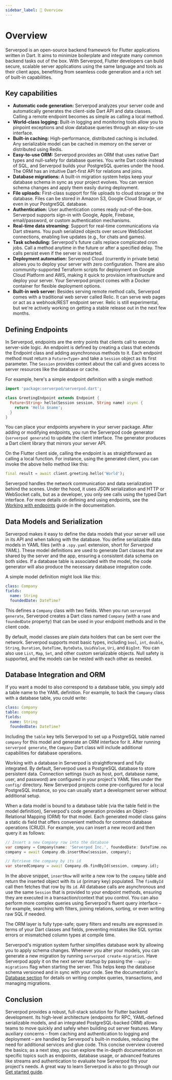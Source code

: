 ```yaml
---
sidebar_label: 🧭 Overview
---
```


# Overview

Serverpod is an open-source backend framework for Flutter applications written in Dart. It aims to minimize boilerplate and integrate many common backend tasks out of the box. With Serverpod, Flutter developers can build secure, scalable server applications using the same language and tools as their client apps, benefiting from seamless code generation and a rich set of built-in capabilities.

## Key capabilities

- **Automatic code generation:** Serverpod analyzes your server code and automatically generates the client-side Dart API and data classes. Calling a remote endpoint becomes as simple as calling a local method.
- **World-class logging:** Built-in logging and monitoring tools allow you to pinpoint exceptions and slow database queries through an easy-to-use interface.
- **Built-in caching:** High-performance, distributed caching is included. Any serializable model can be cached in memory on the server or distributed using Redis.
- **Easy-to-use ORM:** Serverpod provides an ORM that uses native Dart types and null-safety for database queries. You write Dart code instead of SQL, and Serverpod builds your PostgreSQL queries under the hood. The ORM has an intuitive Dart-first API for relations and joins.
- **Database migrations:** A built-in migration system helps keep your database schema in sync as your project evolves. You can version schema changes and apply them easily during deployment.
- **File uploads:** First-class support for file uploads to cloud storage or the database. Files can be stored in Amazon S3, Google Cloud Storage, or even in your PostgreSQL database.
- **Authentication:** User authentication comes ready out-of-the-box. Serverpod supports sign-in with Google, Apple, Firebase, email/password, or custom authentication mechanisms.
- **Real-time data streaming:** Support for real-time communications via Dart streams. You push serialized objects over secure WebSocket connections, enabling live updates (e.g., for chats and games).
- **Task scheduling:** Serverpod's future calls replace complicated cron jobs. Call a method anytime in the future or after a specified delay. The calls persist even if the server is restarted.
- **Deployment automation:** Serverpod Cloud (currently in private beta) allows you to deploy your server with zero configuration. There are also community-supported Terraform scripts for deployment on Google Cloud Platform and AWS, making it quick to provision infrastructure and deploy your server. Your Serverpod project comes with a Docker container for flexible deployment options.
- **Built-in web server:** Besides serving remote method calls, Serverpod comes with a traditional web server called Relic. It can serve web pages or act as a webhook/REST endpoint server. Relic is still experimental, but we're actively working on getting a stable release out in the next few months.

## Defining Endpoints

In Serverpod, endpoints are the entry points that clients call to execute server-side logic. An endpoint is defined by creating a class that extends the Endpoint class and adding asynchronous methods to it. Each endpoint method must return a `Future<Type>` and take a `Session` object as its first parameter. The `Session` provides context about the call and gives access to server resources like the database or cache.

For example, here's a simple endpoint definition with a single method:

```dart
import 'package:serverpod/serverpod.dart';

class GreetingEndpoint extends Endpoint {
  Future<String> hello(Session session, String name) async {
    return 'Hello $name';
  }
}
```

You can place your endpoints anywhere in your server package. After adding or modifying endpoints, you run the Serverpod code generator (`serverpod generate`) to update the client interface. The generator produces a Dart client library that mirrors your server API.

On the Flutter client side, calling the endpoint is as straightforward as calling a local function. For instance, using the generated client, you can invoke the above hello method like this:

```dart
final result = await client.greeting.hello('World');
```

Serverpod handles the network communication and data serialization behind the scenes. Under the hood, it uses JSON serialization and HTTP or WebSocket calls, but as a developer, you only see calls using the typed Dart interface. For more details on defining and using endpoints, see the [Working with endpoints](./concepts/working-with-endpoints) guide in the documentation.

## Data Models and Serialization

Serverpod makes it easy to define the data models that your server will use in its API and when talking with the database. You define serializable data models in YAML files (with a `.spy.yaml` extension, short for _Serverpod YAML_). These model definitions are used to generate Dart classes that are shared by the server and the app, ensuring a consistent data schema on both sides. If a database table is associated with the model, the code generator will also produce the necessary database integration code.

A simple model definition might look like this:

```yaml
class: Company
fields:
  name: String
  foundedDate: DateTime?
```

This defines a `Company` class with two fields. When you run `serverpod generate`, Serverpod creates a Dart class named `Company` (with a `name` and `foundedDate` property) that can be used in your endpoint methods and in the client code.

By default, model classes are plain data holders that can be sent over the network. Serverpod supports most basic types, including `bool`, `int`, `double`, `String`, `Duration`, `DateTime`, `ByteData`, `UuidValue`, `Uri`, and `BigInt`. You can also use `List`, `Map`, `Set`, and other custom serializable objects. Null safety is supported, and the models can be nested with each other as needed.

## Database Integration and ORM

If you want a model to also correspond to a database table, you simply add a table name to the YAML definition. For example, to back the `Company` class with a database table, you could write:

```yaml
class: Company
table: company
fields:
  name: String
  foundedDate: DateTime?
```

Including the `table` key tells Serverpod to set up a PostgreSQL table named `company` for this model and generate an ORM interface for it. After running `serverpod generate`, the `Company` Dart class will include additional capabilities for database operations.

Working with a database in Serverpod is straightforward and fully integrated. By default, Serverpod uses a PostgreSQL database to store persistent data. Connection settings (such as host, port, database name, user, and password) are configured in your project's YAML files under the `config/` directory. New Serverpod projects come pre-configured for a local PostgreSQL instance, so you can usually start a development server without additional setup.

When a data model is bound to a database table (via the table field in the model definition), Serverpod's code generation provides an Object-Relational Mapping (ORM) for that model. Each generated model class gains a static `db` field that offers convenient methods for common database operations (CRUD). For example, you can insert a new record and then query it as follows:

```dart
// Insert a new Company row into the database
var company = Company(name: 'Serverpod Inc.', foundedDate: DateTime.now());
company = await Company.db.insertRow(session, company);

// Retrieve the company by its id
var storedCompany = await Company.db.findById(session, company.id);
```

In the above snippet, `insertRow` will write a new row to the `company` table and return the inserted object with its `id` (primary key) populated. The `findById` call then fetches that row by its `id`. All database calls are asynchronous and use the same `Session` that is provided to your endpoint methods, ensuring they are executed in a transaction/context that you control. You can also perform more complex queries using Serverpod's fluent query interface – for example, searching with filters, joining relations, sorting, or even writing raw SQL if needed.

The ORM layer is fully type-safe; query filters and results are expressed in terms of your Dart classes and fields, preventing mistakes like SQL syntax errors or mismatched column types at compile time.

Serverpod's migration system further simplifies database work by allowing you to apply schema changes. Whenever you alter your models, you can generate a new migration by running `serverpod create-migration`. Have Serverpod apply it on the next server startup by passing the `--apply-migrations` flag when starting the server. This helps keep the database schema versioned and in sync with your code. See the documentation's [Database section](./concepts/database/connection) for details on writing complex queries, transactions, and managing migrations.

## Conclusion

Serverpod provides a robust, full-stack solution for Flutter backend development. Its high-level architecture (endpoints for RPC, YAML-defined serializable models, and an integrated PostgreSQL-backed ORM) allows teams to move quickly and safely when building out server features. Many auxiliary concerns – from caching and authentication to logging and deployment – are handled by Serverpod's built-in modules, reducing the need for additional services and glue code. This concise overview covered the basics; as a next step, you can explore the in-depth documentation on specific topics such as endpoints, database usage, or advanced features like streams and authentication to evaluate how Serverpod fits your project's needs. A great way to learn Serverpod is also to go through our [Get started guide](./01-get-started/01-creating-endpoints.md).
